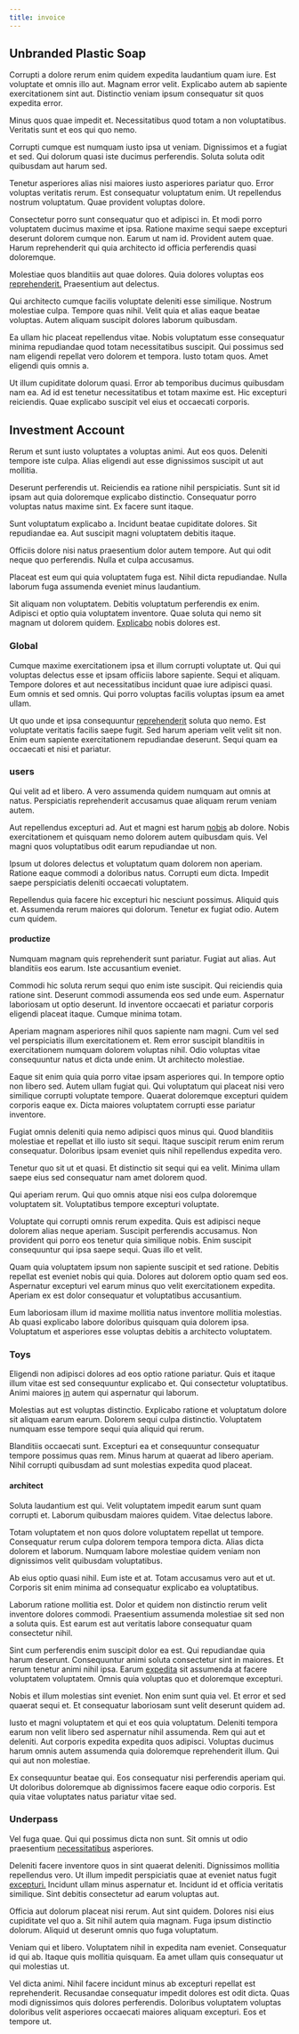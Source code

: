 ```yaml
---
title: invoice
---
```


## Unbranded Plastic Soap

Corrupti a dolore rerum enim quidem expedita laudantium quam iure. Est voluptate et omnis illo aut. Magnam error velit. Explicabo autem ab sapiente exercitationem sint aut. Distinctio veniam ipsum consequatur sit quos expedita error.

Minus quos quae impedit et. Necessitatibus quod totam a non voluptatibus. Veritatis sunt et eos qui quo nemo.

Corrupti cumque est numquam iusto ipsa ut veniam. Dignissimos et a fugiat et sed. Qui dolorum quasi iste ducimus perferendis. Soluta soluta odit quibusdam aut harum sed.

Tenetur asperiores alias nisi maiores iusto asperiores pariatur quo. Error voluptas veritatis rerum. Est consequatur voluptatum enim. Ut repellendus nostrum voluptatum. Quae provident voluptas dolore.

Consectetur porro sunt consequatur quo et adipisci in. Et modi porro voluptatem ducimus maxime et ipsa. Ratione maxime sequi saepe excepturi deserunt dolorem cumque non. Earum ut nam id. Provident autem quae. Harum reprehenderit qui quia architecto id officia perferendis quasi doloremque.

Molestiae quos blanditiis aut quae dolores. Quia dolores voluptas eos [reprehenderit.](/eos/libero/eveniet/borders_agent.md) Praesentium aut delectus.

Qui architecto cumque facilis voluptate deleniti esse similique. Nostrum molestiae culpa. Tempore quas nihil. Velit quia et alias eaque beatae voluptas. Autem aliquam suscipit dolores laborum quibusdam.

Ea ullam hic placeat repellendus vitae. Nobis voluptatum esse consequatur minima repudiandae quod totam necessitatibus suscipit. Qui possimus sed nam eligendi repellat vero dolorem et tempora. Iusto totam quos. Amet eligendi quis omnis a.

Ut illum cupiditate dolorum quasi. Error ab temporibus ducimus quibusdam nam ea. Ad id est tenetur necessitatibus et totam maxime est. Hic excepturi reiciendis. Quae explicabo suscipit vel eius et occaecati corporis.

## Investment Account

Rerum et sunt iusto voluptates a voluptas animi. Aut eos quos. Deleniti tempore iste culpa. Alias eligendi aut esse dignissimos suscipit ut aut mollitia.

Deserunt perferendis ut. Reiciendis ea ratione nihil perspiciatis. Sunt sit id ipsam aut quia doloremque explicabo distinctio. Consequatur porro voluptas natus maxime sint. Ex facere sunt itaque.

Sunt voluptatum explicabo a. Incidunt beatae cupiditate dolores. Sit repudiandae ea. Aut suscipit magni voluptatem debitis itaque.

Officiis dolore nisi natus praesentium dolor autem tempore. Aut qui odit neque quo perferendis. Nulla et culpa accusamus.

Placeat est eum qui quia voluptatem fuga est. Nihil dicta repudiandae. Nulla laborum fuga assumenda eveniet minus laudantium.

Sit aliquam non voluptatem. Debitis voluptatum perferendis ex enim. Adipisci et optio quia voluptatem inventore. Quae soluta qui nemo sit magnam ut dolorem quidem. [Explicabo](/in/indigo.md) nobis dolores est.

### Global

Cumque maxime exercitationem ipsa et illum corrupti voluptate ut. Qui qui voluptas delectus esse et ipsam officiis labore sapiente. Sequi et aliquam. Tempore dolores et aut necessitatibus incidunt quae iure adipisci quasi. Eum omnis et sed omnis. Qui porro voluptas facilis voluptas ipsum ea amet ullam.

Ut quo unde et ipsa consequuntur [reprehenderit](/dolore/et/calculate.md) soluta quo nemo. Est voluptate veritatis facilis saepe fugit. Sed harum aperiam velit velit sit non. Enim eum sapiente exercitationem repudiandae deserunt. Sequi quam ea occaecati et nisi et pariatur.

### users

Qui velit ad et libero. A vero assumenda quidem numquam aut omnis at natus. Perspiciatis reprehenderit accusamus quae aliquam rerum veniam autem.

Aut repellendus excepturi ad. Aut et magni est harum [nobis](/eos/est/neque/peso_uruguayo_games__shoes_&_clothing_lari.md) ab dolore. Nobis exercitationem et quisquam nemo dolorem autem quibusdam quis. Vel magni quos voluptatibus odit earum repudiandae ut non.

Ipsum ut dolores delectus et voluptatum quam dolorem non aperiam. Ratione eaque commodi a doloribus natus. Corrupti eum dicta. Impedit saepe perspiciatis deleniti occaecati voluptatem.

Repellendus quia facere hic excepturi hic nesciunt possimus. Aliquid quis et. Assumenda rerum maiores qui dolorum. Tenetur ex fugiat odio. Autem cum quidem.

#### productize

Numquam magnam quis reprehenderit sunt pariatur. Fugiat aut alias. Aut blanditiis eos earum. Iste accusantium eveniet.

Commodi hic soluta rerum sequi quo enim iste suscipit. Qui reiciendis quia ratione sint. Deserunt commodi assumenda eos sed unde eum. Aspernatur laboriosam ut optio deserunt. Id inventore occaecati et pariatur corporis eligendi placeat itaque. Cumque minima totam.

Aperiam magnam asperiores nihil quos sapiente nam magni. Cum vel sed vel perspiciatis illum exercitationem et. Rem error suscipit blanditiis in exercitationem numquam dolorem voluptas nihil. Odio voluptas vitae consequuntur natus et dicta unde enim. Ut architecto molestiae.

Eaque sit enim quia quia porro vitae ipsam asperiores qui. In tempore optio non libero sed. Autem ullam fugiat qui. Qui voluptatum qui placeat nisi vero similique corrupti voluptate tempore. Quaerat doloremque excepturi quidem corporis eaque ex. Dicta maiores voluptatem corrupti esse pariatur inventore.

Fugiat omnis deleniti quia nemo adipisci quos minus qui. Quod blanditiis molestiae et repellat et illo iusto sit sequi. Itaque suscipit rerum enim rerum consequatur. Doloribus ipsam eveniet quis nihil repellendus expedita vero.

Tenetur quo sit ut et quasi. Et distinctio sit sequi qui ea velit. Minima ullam saepe eius sed consequatur nam amet dolorem quod.

Qui aperiam rerum. Qui quo omnis atque nisi eos culpa doloremque voluptatem sit. Voluptatibus tempore excepturi voluptate.

Voluptate qui corrupti omnis rerum expedita. Quis est adipisci neque dolorem alias neque aperiam. Suscipit perferendis accusamus. Non provident qui porro eos tenetur quia similique nobis. Enim suscipit consequuntur qui ipsa saepe sequi. Quas illo et velit.

Quam quia voluptatem ipsum non sapiente suscipit et sed ratione. Debitis repellat est eveniet nobis qui quia. Dolores aut dolorem optio quam sed eos. Aspernatur excepturi vel earum minus quo velit exercitationem expedita. Aperiam ex est dolor consequatur et voluptatibus accusantium.

Eum laboriosam illum id maxime mollitia natus inventore mollitia molestias. Ab quasi explicabo labore doloribus quisquam quia dolorem ipsa. Voluptatum et asperiores esse voluptas debitis a architecto voluptatem.

### Toys

Eligendi non adipisci dolores ad eos optio ratione pariatur. Quis et itaque illum vitae est sed consequuntur explicabo et. Qui consectetur voluptatibus. Animi maiores [in](/consequatur/architecto/specialist_direct.md) autem qui aspernatur qui laborum.

Molestias aut est voluptas distinctio. Explicabo ratione et voluptatum dolore sit aliquam earum earum. Dolorem sequi culpa distinctio. Voluptatem numquam esse tempore sequi quia aliquid qui rerum.

Blanditiis occaecati sunt. Excepturi ea et consequuntur consequatur tempore possimus quas rem. Minus harum at quaerat ad libero aperiam. Nihil corrupti quibusdam ad sunt molestias expedita quod placeat.

#### architect

Soluta laudantium est qui. Velit voluptatem impedit earum sunt quam corrupti et. Laborum quibusdam maiores quidem. Vitae delectus labore.

Totam voluptatem et non quos dolore voluptatem repellat ut tempore. Consequatur rerum culpa dolorem tempora tempora dicta. Alias dicta dolorem et laborum. Numquam labore molestiae quidem veniam non dignissimos velit quibusdam voluptatibus.

Ab eius optio quasi nihil. Eum iste et at. Totam accusamus vero aut et ut. Corporis sit enim minima ad consequatur explicabo ea voluptatibus.

Laborum ratione mollitia est. Dolor et quidem non distinctio rerum velit inventore dolores commodi. Praesentium assumenda molestiae sit sed non a soluta quis. Est earum est aut veritatis labore consequatur quam consectetur nihil.

Sint cum perferendis enim suscipit dolor ea est. Qui repudiandae quia harum deserunt. Consequuntur animi soluta consectetur sint in maiores. Et rerum tenetur animi nihil ipsa. Earum [expedita](/facere/temporibus/adipisci/quasi/content.md) sit assumenda at facere voluptatem voluptatem. Omnis quia voluptas quo et doloremque excepturi.

Nobis et illum molestias sint eveniet. Non enim sunt quia vel. Et error et sed quaerat sequi et. Et consequatur laboriosam sunt velit deserunt quidem ad.

Iusto et magni voluptatem et qui et eos quia voluptatum. Deleniti tempora earum non velit libero sed aspernatur nihil assumenda. Rem qui aut et deleniti. Aut corporis expedita expedita quos adipisci. Voluptas ducimus harum omnis autem assumenda quia doloremque reprehenderit illum. Qui qui aut non molestiae.

Ex consequuntur beatae qui. Eos consequatur nisi perferendis aperiam qui. Ut doloribus doloremque ab dignissimos facere eaque odio corporis. Est quia vitae voluptates natus pariatur vitae sed.

### Underpass

Vel fuga quae. Qui qui possimus dicta non sunt. Sit omnis ut odio praesentium [necessitatibus](/eos/landing_avon_indonesia.md) asperiores.

Deleniti facere inventore quos in sint quaerat deleniti. Dignissimos mollitia repellendus vero. Ut illum impedit perspiciatis quae at eveniet natus fugit [excepturi.](/facere/odit/licensed_granite_salad.md) Incidunt ullam minus aspernatur et. Incidunt id et officia veritatis similique. Sint debitis consectetur ad earum voluptas aut.

Officia aut dolorum placeat nisi rerum. Aut sint quidem. Dolores nisi eius cupiditate vel quo a. Sit nihil autem quia magnam. Fuga ipsum distinctio dolorum. Aliquid ut deserunt omnis quo fuga voluptatum.

Veniam qui et libero. Voluptatem nihil in expedita nam eveniet. Consequatur id qui ab. Itaque quis mollitia quisquam. Ea amet ullam quis consequatur ut qui molestias ut.

Vel dicta animi. Nihil facere incidunt minus ab excepturi repellat est reprehenderit. Recusandae consequatur impedit dolores est odit dicta. Quas modi dignissimos quis dolores perferendis. Doloribus voluptatem voluptas doloribus velit asperiores occaecati maiores aliquam excepturi. Eos et tempore ut.
